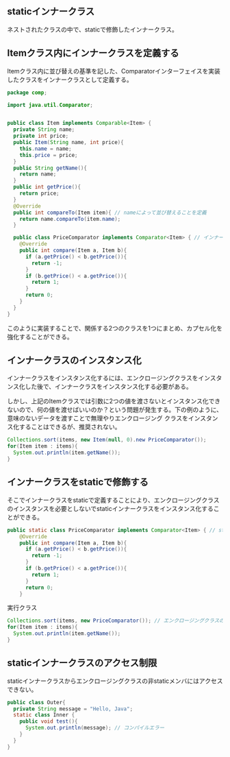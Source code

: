 ## staticインナークラス

ネストされたクラスの中で、staticで修飾したインナークラス。

## Itemクラス内にインナークラスを定義する

Itemクラス内に並び替えの基準を記した、Comparatorインターフェイスを実装したクラスをインナークラスとして定義する。

```Java
package comp;

import java.util.Comparator;


public class Item implements Comparable<Item> {
  private String name;
  private int price;
  public Item(String name, int price){
    this.name = name;
    this.price = price;
  }
  public String getName(){
    return name;
  }
  public int getPrice(){
    return price;
  }
  @Override
  public int compareTo(Item item){ // nameによって並び替えることを定義
    return name.compareTo(item.name);
  }

  public class PriceComparator implements Comparator<Item> { // インナークラスとして定義
    @Override
    public int compare(Item a, Item b){
      if (a.getPrice() < b.getPrice()){
        return -1;
      }
      if (b.getPrice() < a.getPrice()){
        return 1;
      }
      return 0;
    }
  }
}
```

このように実装することで、関係する2つのクラスを1つにまとめ、カプセル化を強化することができる。

## インナークラスのインスタンス化

インナークラスをインスタンス化するには、エンクロージングクラスをインスタンス化した後で、インナークラスをインスタンス化する必要がある。

しかし、上記のItemクラスでは引数に2つの値を渡さないとインスタンス化できないので、何の値を渡せばいいのか？という問題が発生する。下の例のように、意味のないデータを渡すことで無理やりエンクロージング
クラスをインスタンス化することはできるが、推奨されない。

```Java
Collections.sort(items, new Item(null, 0).new PriceComparator());
for(Item item : items){
  System.out.println(item.getName());
}
```

## インナークラスをstaticで修飾する

そこでインナークラスをstaticで定義することにより、エンクロージングクラスのインスタンスを必要としないでstaticインナークラスをインスタンス化することができる。

```Java
public static class PriceComparator implements Comparator<Item> { // staticインナークラスとして定義
    @Override
    public int compare(Item a, Item b){
      if (a.getPrice() < b.getPrice()){
        return -1;
      }
      if (b.getPrice() < a.getPrice()){
        return 1;
      }
      return 0;
    }
```

実行クラス

```Java
Collections.sort(items, new PriceComparator()); // エンクロージングクラスのインスタンス化を必要としない
for(Item item : items){
  System.out.println(item.getName());
}

```

## staticインナークラスのアクセス制限

staticインナークラスからエンクロージングクラスの非staticメンバにはアクセスできない。

```Java
public class Outer{
  private String message = "Hello, Java";
  static class Inner {
    public void test(){
      System.out.println(message); // コンパイルエラー
    }
  }
}
```
 




